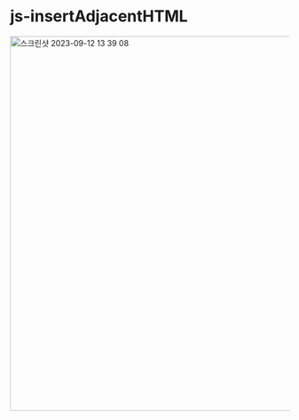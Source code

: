 # js-insertAdjacentHTML

<img width="675" alt="스크린샷 2023-09-12 13 39 08" src="https://github.com/0gunkim/js-insertAdjacentHTML/assets/116594422/d9d41b24-5a91-4ef0-8544-802218dab663">
